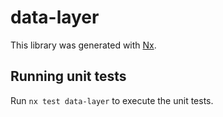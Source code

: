 # data-layer

This library was generated with [Nx](https://nx.dev).

## Running unit tests

Run `nx test data-layer` to execute the unit tests.
